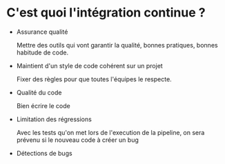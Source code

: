 # C'est quoi l'intégration continue ?

- Assurance qualité
    
    Mettre des outils qui vont garantir la qualité, bonnes pratiques, bonnes habitude de code.

- Maintient d'un style de code cohérent sur un projet

    Fixer des règles pour que toutes l'équipes le respecte.

- Qualité du code 

    Bien écrire le code

- Limitation des régressions

    Avec les tests qu'on met lors de l'execution de la pipeline, on sera prévenu si le nouveau code à créer un bug 

- Détections de bugs